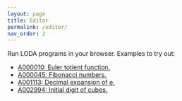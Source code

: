 ```yaml
---
layout: page
title: Editor
permalink: /editor/
nav_order: 2
---
```


Run LODA programs in your browser. Examples to try out:

- [A000010: Euler totient function.](/edit/?oeis=10)
- [A000045: Fibonacci numbers.](/edit/?oeis=45)
- [A001113: Decimal expansion of e.](/edit/?oeis=1113)
- [A002994: Initial digit of cubes.](/edit/?oeis=2994)